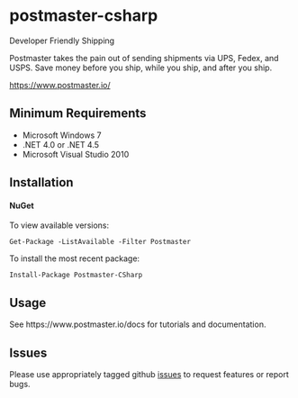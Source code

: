 postmaster-csharp
==================

Developer Friendly Shipping

Postmaster takes the pain out of sending shipments via UPS, Fedex, and USPS. Save money before you ship, while you ship, and after you ship.

https://www.postmaster.io/

<h2>Minimum Requirements</h2>
<ul>
<li>Microsoft Windows 7</li>
<li>.NET 4.0 or .NET 4.5
<li>Microsoft Visual Studio 2010</li>
</ul>

<h2>Installation</h2>
<h4>NuGet</h4>
To view available versions:

<code>Get-Package -ListAvailable -Filter Postmaster</code>

To install the most recent package:

<code>Install-Package Postmaster-CSharp</code>

<h2>Usage</h2>
See https://www.postmaster.io/docs for tutorials and documentation.

<h2>Issues</h2>
Please use appropriately tagged github <a href="https://github.com/postmaster/postmaster-api/issues">issues</a> to request features or report bugs.
